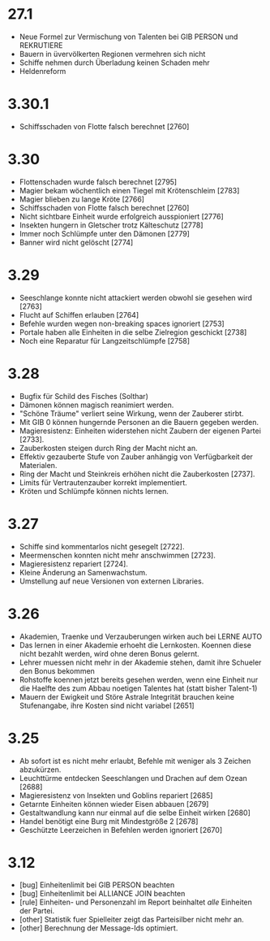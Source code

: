 # 27.1
 
  - Neue Formel zur Vermischung von Talenten bei GIB PERSON und REKRUTIERE
  - Bauern in üvervölkerten Regionen vermehren sich nicht
  - Schiffe nehmen durch Überladung keinen Schaden mehr
  - Heldenreform

# 3.30.1
  - Schiffsschaden von Flotte falsch berechnet [2760]

# 3.30
  - Flottenschaden wurde falsch berechnet [2795]
  - Magier bekam wöchentlich einen Tiegel mit Krötenschleim [2783]
  - Magier blieben zu lange Kröte [2766]
  - Schiffsschaden von Flotte falsch berechnet [2760]
  - Nicht sichtbare Einheit wurde erfolgreich ausspioniert [2776]
  - Insekten hungern in Gletscher trotz Kälteschutz [2778]
  - Immer noch Schlümpfe unter den Dämonen [2779]
  - Banner wird nicht gelöscht [2774]

# 3.29

  - Seeschlange konnte nicht attackiert werden obwohl sie gesehen wird [2763]
  - Flucht auf Schiffen erlauben [2764]
  - Befehle wurden wegen non-breaking spaces ignoriert [2753]
  - Portale haben alle Einheiten in die selbe Zielregion geschickt [2738]
  - Noch eine Reparatur für Langzeitschlümpfe [2758]
 
# 3.28

  - Bugfix für Schild des Fisches (Solthar)
  - Dämonen können magisch reanimiert werden.
  - "Schöne Träume" verliert seine Wirkung, wenn der Zauberer stirbt.
  - Mit GIB 0 können hungernde Personen an die Bauern gegeben werden.
  - Magieresistenz: Einheiten widerstehen nicht Zaubern der eigenen Partei [2733].
  - Zauberkosten steigen durch Ring der Macht nicht an.
  - Effektiv gezauberte Stufe von Zauber anhängig von Verfügbarkeit der Materialen.
  - Ring der Macht und Steinkreis erhöhen nicht die Zauberkosten [2737].
  - Limits für Vertrautenzauber korrekt implementiert.
  - Kröten und Schlümpfe können nichts lernen.

# 3.27

  - Schiffe sind kommentarlos nicht gesegelt [2722].
  - Meermenschen konnten nicht mehr anschwimmen [2723].
  - Magieresistenz repariert [2724].
  - Kleine Änderung an Samenwachstum.
  - Umstellung auf neue Versionen von externen Libraries.

# 3.26

  - Akademien, Traenke und Verzauberungen wirken auch bei LERNE AUTO
  - Das lernen in einer Akademie erhoeht die Lernkosten. Koennen diese
  nicht bezahlt werden, wird ohne deren Bonus gelernt.
  - Lehrer muessen nicht mehr in der Akademie stehen, damit ihre Schueler
  den Bonus bekommen
  - Rohstoffe koennen jetzt bereits gesehen werden, wenn eine Einheit nur
  die Haelfte des zum Abbau noetigen Talentes hat (statt bisher
  Talent-1)
  - Mauern der Ewigkeit und Störe Astrale Integrität brauchen keine
  Stufenangabe, ihre Kosten sind nicht variabel [2651]

# 3.25

  - Ab sofort ist es nicht mehr erlaubt, Befehle mit weniger als 3 
  Zeichen abzukürzen.
  - Leuchttürme entdecken Seeschlangen und Drachen auf dem Ozean [2688]
  - Magieresistenz von Insekten und Goblins repariert [2685]
  - Getarnte Einheiten können wieder Eisen abbauen [2679]
  - Gestaltwandlung kann nur einmal auf die selbe Einheit wirken [2680] 
  - Handel benötigt eine Burg mit Mindestgröße 2 [2678]
  - Geschützte Leerzeichen in Befehlen werden ignoriert [2670]

# 3.12

- [bug] Einheitenlimit bei GIB PERSON beachten
- [bug] Einheitenlimit bei ALLIANCE JOIN beachten
- [rule] Einheiten- und Personenzahl im Report beinhaltet *alle* Einheiten der Partei.
- [other] Statistik fuer Spielleiter zeigt das Parteisilber nicht mehr an.
- [other] Berechnung der Message-Ids optimiert.


